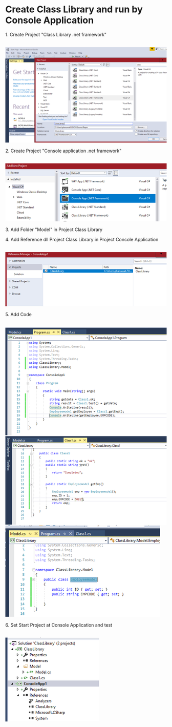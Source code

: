 # Create Class Library and run by Console Application

<p>1. Create Project "Class Library .net framework"</p>
</br><img src="https://github.com/ptsmore/Class-Library-with-Console-APP/blob/master/Pic/1.PNG"></img>
<p>2. Create Project "Console application .net framework"</p>
</br><img src="https://github.com/ptsmore/Class-Library-with-Console-APP/blob/master/Pic/3.PNG"></img>
<p>3. Add Folder "Model" in Project Class Library</p>
<p>4. Add Reference dll Project Class Library in Project Concole Application</p>
</br><img src="https://github.com/ptsmore/Class-Library-with-Console-APP/blob/master/Pic/2.PNG"></img>
<p>5. Add Code</p>
</br><img src="https://github.com/ptsmore/Class-Library-with-Console-APP/blob/master/Pic/4.PNG"></img>
</br><img src="https://github.com/ptsmore/Class-Library-with-Console-APP/blob/master/Pic/5.PNG"></img>
</br><img src="https://github.com/ptsmore/Class-Library-with-Console-APP/blob/master/Pic/6.PNG"></img>
<p>6. Set Start Project at Console Application and test</p>
</br><img src="https://github.com/ptsmore/Class-Library-with-Console-APP/blob/master/Pic/7.PNG"></img>

